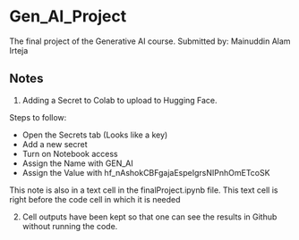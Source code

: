 # Gen_AI_Project
The final project of the Generative AI course.
Submitted by: Mainuddin Alam Irteja

## Notes
1) Adding a Secret to Colab to upload to Hugging Face.

Steps to follow:
 * Open the Secrets tab (Looks like a key)
 * Add a new secret
 * Turn on Notebook access
 * Assign the Name with GEN_AI
 * Assign the Value with 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

This note is also in a text cell in the finalProject.ipynb file. This text cell is right before the code cell in which it is needed

2) Cell outputs have been kept so that one can see the results in Github without running the code.